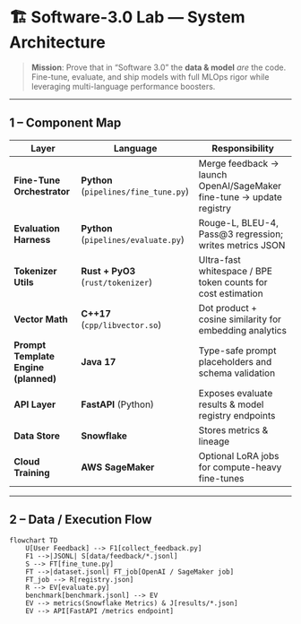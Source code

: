# 🏗️ Software-3.0 Lab — System Architecture

> **Mission**: Prove that in “Software 3.0” the **data & model** _are_ the code.  
> Fine-tune, evaluate, and ship models with full MLOps rigor while leveraging multi-language performance boosters.

---

## 1 – Component Map

| Layer | Language | Responsibility |
|-------|----------|----------------|
| **Fine-Tune Orchestrator** | **Python** (`pipelines/fine_tune.py`) | Merge feedback → launch OpenAI/SageMaker fine-tune → update registry |
| **Evaluation Harness** | **Python** (`pipelines/evaluate.py`) | Rouge-L, BLEU-4, Pass@3 regression; writes metrics JSON |
| **Tokenizer Utils** | **Rust + PyO3** (`rust/tokenizer`) | Ultra-fast whitespace / BPE token counts for cost estimation |
| **Vector Math** | **C++17** (`cpp/libvector.so`) | Dot product + cosine similarity for embedding analytics |
| **Prompt Template Engine (planned)** | **Java 17** | Type-safe prompt placeholders and schema validation |
| **API Layer** | **FastAPI** (Python) | Exposes evaluate results & model registry endpoints |
| **Data Store** | **Snowflake** | Stores metrics & lineage |
| **Cloud Training** | **AWS SageMaker** | Optional LoRA jobs for compute-heavy fine-tunes |

---

## 2 – Data / Execution Flow

```mermaid
flowchart TD
    U[User Feedback] --> F1[collect_feedback.py]
    F1 -->|JSONL| S[data/feedback/*.jsonl]
    S --> FT[fine_tune.py]
    FT -->|dataset.jsonl| FT_job[OpenAI / SageMaker job]
    FT_job --> R[registry.json]
    R --> EV[evaluate.py]
    benchmark[benchmark.jsonl] --> EV
    EV --> metrics(Snowflake Metrics) & J[results/*.json]
    EV --> API[FastAPI /metrics endpoint]

